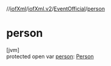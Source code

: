 //[iofXml](../../../index.md)/[iofXml.v2](../index.md)/[EventOfficial](index.md)/[person](person.md)

# person

[jvm]\
protected open var [person](person.md): [Person](../-person/index.md)
